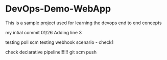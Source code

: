 # DevOps-Demo-WebApp
This is a sample project used for learning the devops end to end concepts

my intial commit 01/26
Adding line 3

testing poll scm
testing webhook scenario - check1

check declarative pipeline!!!!!!
git scm push

